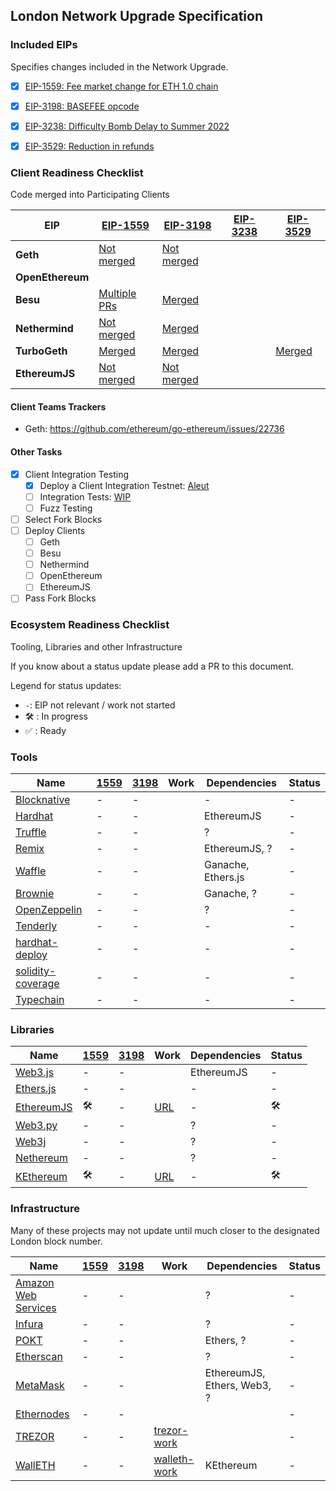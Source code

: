 ## London Network Upgrade Specification

### Included EIPs
Specifies changes included in the Network Upgrade.

  - [x] [EIP-1559: Fee market change for ETH 1.0 chain](https://eips.ethereum.org/EIPS/eip-1559)
  - [x] [EIP-3198: BASEFEE opcode](https://eips.ethereum.org/EIPS/eip-3198)
  - [x] [EIP-3238: Difficulty Bomb Delay to Summer 2022](https://eips.ethereum.org/EIPS/eip-3238)
  - [x] [EIP-3529: Reduction in refunds](https://eips.ethereum.org/EIPS/eip-3529)


### Client Readiness Checklist
Code merged into Participating Clients

| EIP | [EIP-1559](https://eips.ethereum.org/EIPS/eip-1559) | [EIP-3198](https://eips.ethereum.org/EIPS/eip-3198) | [EIP-3238](https://eips.ethereum.org/EIPS/eip-3238) | [EIP-3529](https://eips.ethereum.org/EIPS/eip-3529) | 
|------------------|------|-------|--------|---------|
| **Geth**         | [Not merged](https://github.com/ethereum/go-ethereum/pull/22617) | [Not merged](https://github.com/ethereum/go-ethereum/pull/22617) | 
| **OpenEthereum** | 
| **Besu**         | [Multiple PRs](https://github.com/hyperledger/besu/pulls?q=is%3Apr+1559) | [Merged](https://github.com/hyperledger/besu/pull/2123)
| **Nethermind**   | [Not merged](https://github.com/NethermindEth/nethermind/pull/3023) | [Merged](https://github.com/NethermindEth/nethermind/pull/2985)
| **TurboGeth**    | [Merged](https://github.com/ledgerwatch/turbo-geth/pull/1704) | [Merged](https://github.com/ledgerwatch/turbo-geth/pull/1704) | | [Merged](https://github.com/ledgerwatch/turbo-geth/pull/1853) |
| **EthereumJS**   | [Not merged](https://github.com/ethereumjs/ethereumjs-monorepo/pull/1148) | [Not merged](https://github.com/ethereumjs/ethereumjs-monorepo/pull/1148)

#### Client Teams Trackers

* Geth: https://github.com/ethereum/go-ethereum/issues/22736 

#### Other Tasks
 
- [x] Client Integration Testing
  - [x] Deploy a Client Integration Testnet: [Aleut](https://github.com/ethereum/eth1.0-specs/blob/master/network-upgrades/client-integration-testnets/aleut.md)
  - [ ] Integration Tests: [WIP](https://hackmd.io/@SduYUIHbT6a6DHUpikAcFQ/BJP9arcB_/%2FuID06YEhSj2uFzEviDIaJQ)
  - [ ] Fuzz Testing
 - [ ] Select Fork Blocks
 - [ ] Deploy Clients
   - [ ]  Geth
   - [ ]  Besu
   - [ ]  Nethermind
   - [ ]  OpenEthereum
   - [ ]  EthereumJS
 - [ ] Pass Fork Blocks

### Ecosystem Readiness Checklist
Tooling, Libraries and other Infrastructure

If you know about a status update please add a PR to this document.

Legend for status updates:

- `-`: EIP not relevant / work not started
- 🛠️ : In progress
- ✅ : Ready

### Tools

| Name | [1559][eip-1559-link] | [3198][eip-3198-link] | Work | Dependencies | Status
|---|---|---|---|---|---|
| [Blocknative][blocknative-link]        | - | - |          | -      | - 
| [Hardhat][hardhat-link]        | - | - |          | EthereumJS      | - 
| [Truffle][truffle-link]        | - | - |          | ?               | - 
| [Remix][remix-link]            | - | - |          | EthereumJS, ?   | -
| [Waffle][waffle-link]          | - | - |          | Ganache, Ethers.js | -
| [Brownie][brownie-link]          | - | - |          | Ganache, ?      | -
| [OpenZeppelin][oz-link]        | - | - |          | ?               | -
| [Tenderly][tenderly-link]        | - | - |          | -      | - 
| [hardhat-deploy][hardhat-deploy-link]        | - | - |          | -      | - 
| [solidity-coverage][solidity-coverage-link]        | - | - |          | -      | - 
| [Typechain][typechain-link]        | - | - |          | -      | - 

[typechain-link]: https://github.com/ethereum-ts/TypeChain
[solidity-coverage-link]: https://github.com/sc-forks/solidity-coverage
[hardhat-deploy-link]: https://github.com/wighawag/hardhat-deploy
[blocknative-link]: https://github.com/blocknative
[hardhat-link]: https://github.com/nomiclabs/hardhat
[truffle-link]: https://github.com/trufflesuite/truffle
[remix-link]: https://github.com/ethereum/remix-project
[waffle-link]: https://github.com/EthWorks/Waffle
[brownie-link]: https://github.com/eth-brownie/brownie
[oz-link]: https://github.com/OpenZeppelin
[tenderly-link]: https://github.com/Tenderly

### Libraries

| Name | [1559][eip-1559-link] | [3198][eip-3198-link] | Work | Dependencies | Status
|---|---|---|---|---|---|
| [Web3.js][web3js-link]        | - | - |          | EthereumJS    | - 
| [Ethers.js][ethers-link]      | - | - |          | -             | - 
| [EthereumJS][ethereumjs-link] | 🛠️ | - | [URL][ethereumjs-work]   | -    | 🛠️ 
| [Web3.py][web3py-link]        | - | - |          | ?             | -
| [Web3j][web3j-link]           | - | - |          | ?             | -
| [Nethereum][nethereum-link]   | - | - |          | ?             | -
| [KEthereum][kethereum-link]        | 🛠️ | - | [URL][kethereum-work] | - | 🛠️ 

[web3js-link]: https://github.com/ChainSafe/web3.js
[ethers-link]: https://github.com/ethers-io/ethers.js
[ethereumjs-link]: https://github.com/ethereumjs/ethereumjs-monorepo
[ethereumjs-work]: https://github.com/ethereumjs/ethereumjs-monorepo/issues/1211
[web3py-link]: https://github.com/ethereum/web3.py
[web3j-link]: https://github.com/web3j/web3j
[nethereum-link]: https://github.com/Nethereum/Nethereum
[kethereum-link]: https://github.com/komputing/KEthereum
[kethereum-work]: https://github.com/komputing/KEthereum/issues/101

### Infrastructure

Many of these projects may not update until much closer to the designated London block number.

| Name | [1559][eip-1559-link] | [3198][eip-3198-link] | Work | Dependencies | Status
|---|---|---|---|---|---|
| [Amazon Web Services][AWS-link]        | -    | -       |      | ?             | -
| [Infura][infura-link]        | -        | -       |      | ?             | -
| [POKT][pocket-link]        | -        | -       |      | Ethers, ?     | - 
| [Etherscan][etherscan-link] | -        | -       |      | ?           | -
| [MetaMask][metamask-link]   | -        | -       |      | EthereumJS, Ethers, Web3, ? | -
| [Ethernodes][ethernodes-link]   | -        | -       |      |  | -
| [TREZOR][trezor-link]     | -        | -       |  [trezor-work][trezor-work]      | | -
| [WallETH][walleth-link]   | -        | -       |  [walleth-work][walleth-work]    |  KEthereum | -


[AWS-link]: https://aws.amazon.com/
[ethernodes-link]: https://www.ethernodes.org/
[infura-link]: https://github.com/INFURA
[pocket-link]: https://pokt.network/
[etherscan-link]: https://github.com/etherscan
[metamask-link]: https://github.com/MetaMask
[trezor-link]: https://trezor.io
[trezor-work]: https://github.com/trezor/trezor-firmware/issues/1604
[walleth-link]: https://walleth.org
[walleth-work]: https://github.com/walleth/walleth/issues/523

[eip-1559-link]: https://eips.ethereum.org/EIPS/eip-1559
[eip-3198-link]: https://eips.ethereum.org/EIPS/eip-3198
